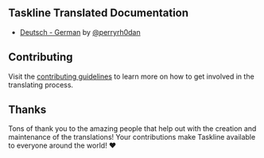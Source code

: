 ## Taskline Translated Documentation

- [Deutsch - German](https://github.com/perryrh0dan/taskline/blob/master/docs/readme.DE.md) by [@perryrh0dan](https://github.com/perryrh0dan)

## Contributing

Visit the [contributing guidelines](https://github.com/perryrh0dan/taskline/blob/master/contributing.md#translating-documentation) to learn more on how to get involved in the translating process.

## Thanks

Tons of thank you to the amazing people that help out with the creation and maintenance of the translations! Your contributions make Taskline available to everyone around the world! ❤️